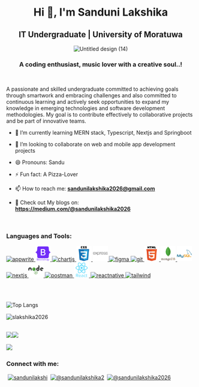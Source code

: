 <div align="center">
  <b><h1>Hi 👋, I'm Sanduni Lakshika</h1></b>
  <b><h2>IT Undergraduate | University of Moratuwa</h2></b>




  
  <img src="https://github.com/slakshika2026/slakshika2026/assets/110313255/4d66d5b4-7059-459e-856c-269f9e3fd5ba" alt="Untitled design (14)" width="300" height="300">
  <h3><b></b>A coding enthusiast, music lover with a creative soul..!<b></b></h3>
</div><br>


 A passionate and skilled undergraduate committed to achieving goals through smartwork and embracing challenges and also committed to continuous learning and actively seek opportunities to expand my knowledge in emerging technologies and software development methodologies. My goal is to contribute effectively to collaborative projects and be part of innovative teams.



- 🌱 I’m currently learning MERN stack, Typescript, Nextjs and Springboot 
- 👯 I’m looking to collaborate on web and mobile app development projects 
- 😄 Pronouns: Sandu 
- ⚡ Fun fact: A Pizza-Lover
- 📫 How to reach me: **sandunilakshika2026@gmail.com**
- 📝 Check out My blogs on: **https://medium.com/@sandunilakshika2026**

  <br>
<h3 align=left">Languages and Tools:</h3>


<p align="left"> <a href="https://appwrite.io" target="_blank" rel="noreferrer"> <img src="https://www.vectorlogo.zone/logos/appwriteio/appwriteio-icon.svg" alt="appwrite" width="40" height="40"/> </a> <a href="https://getbootstrap.com" target="_blank" rel="noreferrer"> <img src="https://raw.githubusercontent.com/devicons/devicon/master/icons/bootstrap/bootstrap-plain-wordmark.svg" alt="bootstrap" width="40" height="40"/> </a> <a href="https://www.chartjs.org" target="_blank" rel="noreferrer"> <img src="https://www.chartjs.org/media/logo-title.svg" alt="chartjs" width="40" height="40"/> </a> <a href="https://www.w3schools.com/css/" target="_blank" rel="noreferrer"> <img src="https://raw.githubusercontent.com/devicons/devicon/master/icons/css3/css3-original-wordmark.svg" alt="css3" width="40" height="40"/> </a> <a href="https://expressjs.com" target="_blank" rel="noreferrer"> <img src="https://raw.githubusercontent.com/devicons/devicon/master/icons/express/express-original-wordmark.svg" alt="express" width="40" height="40"/> </a> <a href="https://www.figma.com/" target="_blank" rel="noreferrer"> <img src="https://www.vectorlogo.zone/logos/figma/figma-icon.svg" alt="figma" width="40" height="40"/> </a> <a href="https://git-scm.com/" target="_blank" rel="noreferrer"> <img src="https://www.vectorlogo.zone/logos/git-scm/git-scm-icon.svg" alt="git" width="40" height="40"/> </a> <a href="https://www.w3.org/html/" target="_blank" rel="noreferrer"> <img src="https://raw.githubusercontent.com/devicons/devicon/master/icons/html5/html5-original-wordmark.svg" alt="html5" width="40" height="40"/> </a> <a href="https://www.mongodb.com/" target="_blank" rel="noreferrer"> <img src="https://raw.githubusercontent.com/devicons/devicon/master/icons/mongodb/mongodb-original-wordmark.svg" alt="mongodb" width="40" height="40"/> </a> <a href="https://www.mysql.com/" target="_blank" rel="noreferrer"> <img src="https://raw.githubusercontent.com/devicons/devicon/master/icons/mysql/mysql-original-wordmark.svg" alt="mysql" width="40" height="40"/> </a> <a href="https://nextjs.org/" target="_blank" rel="noreferrer"> <img src="https://cdn.worldvectorlogo.com/logos/nextjs-2.svg" alt="nextjs" width="40" height="40"/> </a> <a href="https://nodejs.org" target="_blank" rel="noreferrer"> <img src="https://raw.githubusercontent.com/devicons/devicon/master/icons/nodejs/nodejs-original-wordmark.svg" alt="nodejs" width="40" height="40"/> </a> <a href="https://postman.com" target="_blank" rel="noreferrer"> <img src="https://www.vectorlogo.zone/logos/getpostman/getpostman-icon.svg" alt="postman" width="40" height="40"/> </a> <a href="https://reactjs.org/" target="_blank" rel="noreferrer"> <img src="https://raw.githubusercontent.com/devicons/devicon/master/icons/react/react-original-wordmark.svg" alt="react" width="40" height="40"/> </a> <a href="https://reactnative.dev/" target="_blank" rel="noreferrer"> <img src="https://reactnative.dev/img/header_logo.svg" alt="reactnative" width="40" height="40"/> </a> <a href="https://tailwindcss.com/" target="_blank" rel="noreferrer"> <img src="https://www.vectorlogo.zone/logos/tailwindcss/tailwindcss-icon.svg" alt="tailwind" width="40" height="40"/> </a> </p><br><br>




![Top Langs](https://github-readme-stats.vercel.app/api/top-langs/?username=slakshika2026&langs_count=8)


<div align="left">
<img align="center" src="https://github-readme-streak-stats.herokuapp.com/?user=slakshika2026&" alt="slakshika2026" /></div><br>

![](https://github.com/ryo-ma/github-profile-trophy)![](https://github-profile-trophy.vercel.app/?username=slakshika2026)


![](https://github-readme-stats.vercel.app/api?username=slakshika2026&show_icons=true)





<h3 align="left">Connect with me:</h3>
<div align="left">
&nbsp<a href="https://linkedin.com/in/sandunilakshi" target="blank"><img align="center" src="https://raw.githubusercontent.com/rahuldkjain/github-profile-readme-generator/master/src/images/icons/Social/linked-in-alt.svg" alt="sandunilakshi" height="30" width="40" /></a>
&nbsp<a href="https://www.hackerrank.com/sandunilakshika2" target="blank"><img align="center" src="https://raw.githubusercontent.com/rahuldkjain/github-profile-readme-generator/master/src/images/icons/Social/hackerrank.svg" alt="@sandunilakshika2" height="30" width="40" /></a>
  &nbsp<a href="https://medium.com/@sandunilakshika2026" target="blank"><img align="center" src="https://raw.githubusercontent.com/rahuldkjain/github-profile-readme-generator/master/src/images/icons/Social/medium.svg" alt="@sandunilakshika2026" height="30" width="40" /></a>
</p>













